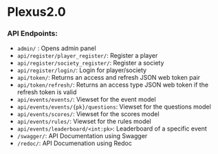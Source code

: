 # Plexus2.0

### API Endpoints:

- `admin/` : Opens admin panel
- `api/register/player_register/`: Register a player
- `api/register/society_register/`: Register a society
- `api/register/login/`: Login for player/society
- `api/token/`: Returns an access and refresh JSON web token pair
- `api/token/refresh/`: Returns an access type JSON web token if the refresh token is valid
- `api/events/events/`: Viewset for the event model
- `api/events/events/{pk}/questions`: Viewset for the questions model
- `api/events/scores/`: Viewset for the scores model
- `api/events/rules/`: Viewset for the rules model
- `api/events/leaderboard/<int:pk>`: Leaderboard of a specific event
- `/swagger/`: API Documentation using Swagger
- `/redoc/`: API Documenation using Redoc
